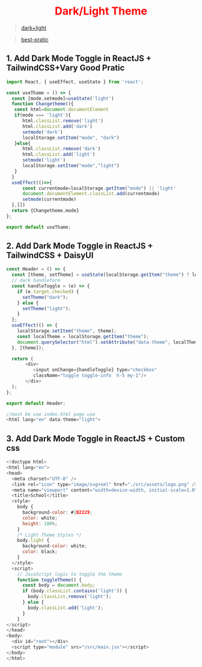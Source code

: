 <p>
 <h1 style="color:red;" align="center">Dark/Light Theme</h1>
</p>

> [dark+light](https://6544caa3b697ca10adc8693a--statuesque-chaja-8eccb0.netlify.app)

> [best-pratic](https://sweet-strudel-e3510e.netlify.app/)

## 1. Add Dark Mode Toggle in ReactJS + TailwindCSS+Vary Good Pratic

  ```js
import React, { useEffect, useState } from 'react';

const useThame = () => {
    const [mode,setmode]=useState('light')
    function Changetheme(){
     const html=document.documentElement
     if(mode === 'light'){
        html.classList.remove('light')
        html.classList.add('dark')
        setmode('dark')
        localStorage.setItem("mode", "dark")
     }else{
        html.classList.remove('dark')
        html.classList.add('light')
        setmode('light')
        localStorage.setItem("mode","light")
     }
    }
    useEffect(()=>{
        const currentmode=localStorage.getItem("mode") || 'light'
        document.documentElement.classList.add(currentmode)
        setmode(currentmode)
    },[])
    return {Changetheme,mode}
};

export default useThame;
  ```

## 2. Add Dark Mode Toggle in ReactJS + TailwindCSS + DaisyUI

  ```js
const Header = () => {
    const [theme, setTheme] = useState(localStorage.getItem("theme") ? localStorage.getItem("theme") : "light");
    // dark handleform
    const handleToggle = (e) => {
      if (e.target.checked) {
        setTheme("dark");
      } else {
        setTheme("light");
      }
    };
    useEffect(() => {
      localStorage.setItem("theme", theme);
      const localTheme = localStorage.getItem("theme");
      document.querySelector("html").setAttribute("data-theme", localTheme);
    }, [theme]);

    return (
         <div>
            <input onChange={handleToggle} type="checkbox"
            className="toggle toggle-info  h-5 my-1"/>
         </div>
    );
};

export default Header;

//mast be use index.html page use
<html lang="en" data-theme="light">
  ```
## 3. Add Dark Mode Toggle in ReactJS + Custom css

  ```js
<!doctype html>
<html lang="en">
  <head>
    <meta charset="UTF-8" />
    <link rel="icon" type="image/svg+xml" href="./src/assets/logo.png" />
    <meta name="viewport" content="width=device-width, initial-scale=1.0" />
    <title>School</title>
    <style>
      body {
        background-color: #1D2229;
        color: white;
        height: 100%;
      }
      /* Light Theme Styles */
      body.light {
        background-color: white;
        color: black;
      }
    </style>
    <script>
      // JavaScript logic to toggle the theme
      function toggleTheme() {
        const body = document.body;
        if (body.classList.contains('light')) {
          body.classList.remove('light');
        } else {
          body.classList.add('light');
        }
      }
  </script>
  </head>
  <body>
    <div id="root"></div>
    <script type="module" src="/src/main.jsx"></script>
  </body>
</html>
  ```








